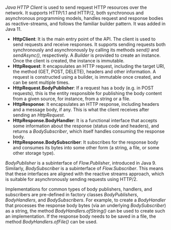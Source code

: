 *Java HTTP Client* is used to send request HTTP resources over the network. 
It supports HTTP/1.1 and HTTP/2, both synchronous and asynchronous programming models, 
handles request and response bodies as reactive-streams, and follows the familiar builder pattern.
It was added in Java 11.


* **HttpClient**: It is the main entry point of the API. The client is used to send requests and receive responses. 
It supports sending requests both synchronously and asynchronously by calling its methods *send()* and *sendAsync()*, 
respectively. A *Builder* is provided to create an instance. Once the client is created, the instance is immutable.
*  **HttpRequest**: It encapsulates an HTTP request, including the target URI, the method (GET, POST, DELETE), headers and other information. 
A request is constructed using a builder, is immutable once created, and can be sent multiple times.
*  **HttpRequest.BodyPublisher**: If a request has a body (e.g. in POST requests), this is the entity responsible for publishing 
the body content from a given source, for instance, from a string or a file.
*  **HttpResponse**: It encapsulates an HTTP response, including headers and a message body, if any. This is what the client 
receives after sending an *HttpRequest*.
* **HttpResponse.BodyHandler**: It is a functional interface that accepts some information about the response (status code and headers), 
and returns a *BodySubscriber*, which itself handles consuming the response body.
* **HttpResponse.BodySubscriber**: It subscribes for the response body and consumes its bytes into some other form (a string, a file, 
or some other storage type).

*BodyPublisher* is a subinterface of *Flow.Publisher*, introduced in Java 9. Similarly, *BodySubscriber* is a subinterface 
of *Flow.Subscriber*. This means that these interfaces are aligned with the reactive streams approach, which is suitable 
for asynchronously sending requests using HTTP/2.

Implementations for common types of body publishers, handlers, and subscribers are pre-defined 
in factory classes *BodyPublishers*, *BodyHandlers*, and *BodySubscribers*. For example, to create a *BodyHandler* 
that processes the response body bytes (via an underlying *BodySubscriber*) as a string, 
the method *BodyHandlers.ofString()* can be used to create such an implementation. 
If the response body needs to be saved in a file, the method *BodyHandlers.ofFile()* can be used.

